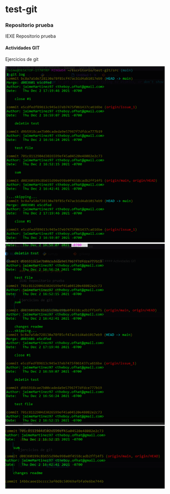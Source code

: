 # test-git
### Repositorio prueba

IEXE Repositorio prueba 

 #### Actividades GIT

Ejercicios de git

![Screenshot](gitlog.png)
![Screenshot](gitlog2.png)
![Screenshot](gitlog3.png)
